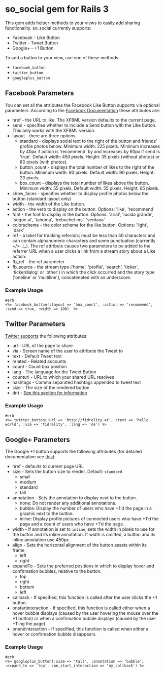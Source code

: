 # so_social gem for Rails 3

This gem adds helper methods to your views to easily add sharing functionality.
so_social currently supports:
* Facebook - Like Button
* Twitter - Tweet Button
* Google+ - +1 Button

To add a button to your view, use one of these methods:

* `facebook_button`
* `twitter_button`
* `googleplus_button`

## Facebook Parameters

You can set all the attributes the Facebook Like Button supports via optional parameters.
According to the [Facebook Documentation][fb] these attributes are:

* href - the URL to like. The XFBML version defaults to the current page.
* send - specifies whether to include a Send button with the Like button. This only works with the XFBML version.
* layout - there are three options.
  * standard - displays social text to the right of the button and friends' profile photos below. Minimum width: 225 pixels. Minimum increases by 40px if action is 'recommend' by and increases by 60px if send is 'true'. Default width: 450 pixels. Height: 35 pixels (without photos) or 80 pixels (with photos).
  * button_count - displays the total number of likes to the right of the button. Minimum width: 90 pixels. Default width: 90 pixels. Height: 20 pixels.
  * box_count - displays the total number of likes above the button. Minimum width: 55 pixels. Default width: 55 pixels. Height: 65 pixels.
* show_faces - specifies whether to display profile photos below the button (standard layout only)
* width - the width of the Like button.
* action - the verb to display on the button. Options: 'like', 'recommend'
* font - the font to display in the button. Options: 'arial', 'lucida grande', 'segoe ui', 'tahoma', 'trebuchet ms', 'verdana'
* colorscheme - the color scheme for the like button. Options: 'light', 'dark'
* ref - a label for tracking referrals; must be less than 50 characters and can contain alphanumeric characters and some punctuation (currently +/=-.:_). The ref attribute causes two parameters to be added to the referrer URL when a user clicks a link from a stream story about a Like action:
* fb_ref - the ref parameter
* fb_source - the stream type ('home', 'profile', 'search', 'ticker', 'tickerdialog' or 'other') in which the click occurred and the story type ('oneline' or 'multiline'), concatenated with an underscore.


### Example Usage

```
#erb
<%= facebook_button(:layout => 'box_count', :action => 'recommend',  :send => true, :width => 100)  %>
```

## Twitter Parameters

[Twitter supports][twitter] the following attributes:

* url	- URL of the page to share
* via - Screen name of the user to attribute the Tweet to
* text - Default Tweet text
* related	- Related accounts
* count	- Count box position
* lang - The language for the Tweet Button
* counturl - URL to which your shared URL resolves
* hashtags - Comma separated hashtags appended to tweet text
* size - The size of the rendered button
* dnt - [See this section for information][twinfo]

### Example Usage

```
#erb
<%= twitter_button(:url => 'http://fidrelity.at', :text => 'hello world', :via => 'fidrelity', :lang => 'de') %>
```

## Google+ Parameters
The Google +1 button supports the following attributes (for detailed documentation see [this][gplus]):

* href - defaults to current page URL
* size - Sets the button size to render. Default: `standard`
  * small
  * medium
  * standard
  * tall
* annotation - Sets the annotation to display next to the button.
  * none: Do not render any additional annotations.
  * bubble: Display the number of users who have +1'd the page in a graphic next to the button.
  * inline: Display profile pictures of connected users who have +1'd the page and a count of users who have +1'd the page.
* width - If annotation is set to `inline`, sets the width in pixels to use for the button and its inline annotation. If width is omitted, a button and its inline annotation use 450px.
* align - Sets the horizontal alignment of the button assets within its frame.
  * left
  * right
* expandTo - Sets the preferred positions in which to display hover and confirmation bubbles, relative to the button.
  * top
  * right
  * bottom
  * left
* callback - If specified, this function is called after the user clicks the +1 button.
* onstartinteraction - If specified, this function is called either when a hover bubble displays (caused by the user hovering the mouse over the +1 button) or when a confirmation bubble displays (caused by the user +1'ing the page). 
* onendinteraction - If specified, this function is called when either a hover or confirmation bubble disappears.

### Example Usage

```
#erb
<%= googleplus_button(:size => 'tall', :annotation => 'bubble', :expand_to => 'top', :on_start_interaction => 'my_callback') %>
```


[fb]: https://developers.facebook.com/docs/reference/plugins/like/
[twitter]: https://dev.twitter.com/docs/tweet-button
[twinfo]: https://dev.twitter.com/docs/tweet-button#optout
[gplus]: https://developers.google.com/+/plugins/+1button/




